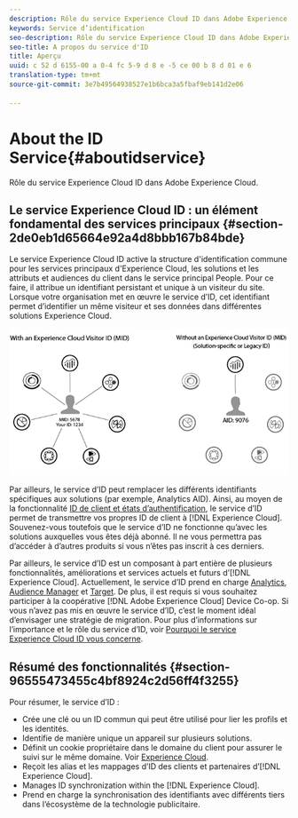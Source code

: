 ```yaml
---
description: Rôle du service Experience Cloud ID dans Adobe Experience Cloud.
keywords: Service d’identification
seo-description: Rôle du service Experience Cloud ID dans Adobe Experience Cloud.
seo-title: A propos du service d'ID
title: Aperçu
uuid: c 52 d 6155-00 a 0-4 fc 5-9 d 8 e -5 ce 00 b 8 d 01 e 6
translation-type: tm+mt
source-git-commit: 3e7b49564938527e1b6bca3a5fbaf9eb141d2e06

---
```



# About the ID Service{#aboutidservice}

Rôle du service Experience Cloud ID dans Adobe Experience Cloud.

<!--
mcvid-functionality.xml
-->

## Le service Experience Cloud ID : un élément fondamental des services principaux {#section-2de0eb1d65664e92a4d8bbb167b84bde}

Le service Experience Cloud ID active la structure d&#39;identification commune pour les services principaux d&#39;Experience Cloud, les solutions et les attributs et audiences du client dans le service principal People. Pour ce faire, il attribue un identifiant persistant et unique à un visiteur du site. Lorsque votre organisation met en œuvre le service d’ID, cet identifiant permet d’identifier un même visiteur et ses données dans différentes solutions Experience Cloud.

![](assets/ecid.png)

Par ailleurs, le service d’ID peut remplacer les différents identifiants spécifiques aux solutions (par exemple, Analytics AID). Ainsi, au moyen de la fonctionnalité [ID de client et états d’authentification](../reference/authenticated-state.md), le service d’ID permet de transmettre vos propres ID de client à [!DNL Experience Cloud]. Souvenez-vous toutefois que le service d’ID ne fonctionne qu’avec les solutions auxquelles vous êtes déjà abonné. Il ne vous permettra pas d’accéder à d’autres produits si vous n’êtes pas inscrit à ces derniers.

Par ailleurs, le service d’ID est un composant à part entière de plusieurs fonctionnalités, améliorations et services actuels et futurs d’[!DNL Experience Cloud]. Actuellement, le service d’ID prend en charge [Analytics](http://www.adobe.com/marketing-cloud/web-analytics.html), [Audience Manager](http://www.adobe.com/marketing-cloud/data-management-platform.html) et [Target](http://www.adobe.com/marketing-cloud/testing-targeting.html). De plus, il est requis si vous souhaitez participer à la coopérative [!DNL Adobe Experience Cloud] Device Co-op. Si vous n’avez pas mis en œuvre le service d’ID, c’est le moment idéal d’envisager une stratégie de migration. Pour plus d’informations sur l’importance et le rôle du service d’ID, voir [Pourquoi le service Experience Cloud ID vous concerne](http://blogs.adobe.com/digitalmarketing/analytics/why-new-adobe-marketing-cloud-id-service-should-be-on-your-radar/).

## Résumé des fonctionnalités {#section-96555473455c4bf8924c2d56ff4f3255}

Pour résumer, le service d’ID :

* Crée une clé ou un ID commun qui peut être utilisé pour lier les profils et les identités.
* Identifie de manière unique un appareil sur plusieurs solutions.
* Définit un cookie propriétaire dans le domaine du client pour assurer le suivi sur le même domaine. Voir [Experience Cloud](../introduction/cookies.md).
* Reçoit les alias et les mappages d’ID des clients et partenaires d’[!DNL Experience Cloud].
* Manages ID synchronization within the [!DNL Experience Cloud].
* Prend en charge la synchronisation des identifiants avec différents tiers dans l’écosystème de la technologie publicitaire.
